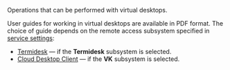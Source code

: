 Operations that can be performed with virtual desktops.

<info>

User guides for working in virtual desktops are available in PDF format. The choice of guide depends on the remote access subsystem specified in [service settings](./config/setup-provider):

- [Termidesk](/ru/computing/cloud-desktops/service-management/assets/Termidesk_user_guide_v_1_0.pdf "download") — if the **Termidesk** subsystem is selected.
- [Cloud Desktop Client](/ru/computing/cloud-desktops/service-management/assets/Cloud_Desktop_user_guide_v_1_0.pdf "download") — if the **VK** subsystem is selected.

</info>
